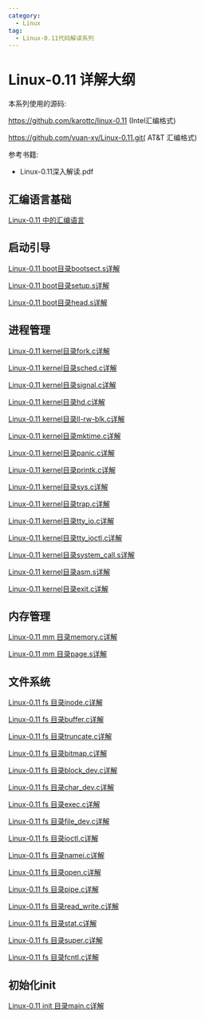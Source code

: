 ```yaml
---
category:
  - Linux
tag:
  - Linux-0.11代码解读系列
---
```



# Linux-0.11 详解大纲

本系列使用的源码: 

https://github.com/karottc/linux-0.11 (Intel汇编格式)

https://github.com/yuan-xy/Linux-0.11.git( AT&T 汇编格式)

参考书籍: 
- Linux-0.11深入解读.pdf

## 汇编语言基础

[Linux-0.11 中的汇编语言](https://zgjsxx.github.io/posts/Linux/kernel/Linux-0.11/Linux-0.11-assemble-language.html)

## 启动引导

[Linux-0.11 boot目录bootsect.s详解](https://zgjsxx.github.io/posts/Linux/kernel/Linux-0.11/Linux-0.11-boot-bootsect.html)

[Linux-0.11 boot目录setup.s详解](https://zgjsxx.github.io/posts/Linux/kernel/Linux-0.11/Linux-0.11-boot-setup.html)

[Linux-0.11 boot目录head.s详解](https://zgjsxx.github.io/posts/Linux/kernel/Linux-0.11/Linux-0.11-boot-head.html)

## 进程管理

[Linux-0.11 kernel目录fork.c详解](https://zgjsxx.github.io/posts/Linux/kernel/Linux-0.11/Linux-0.11-kernel-fork.html)

[Linux-0.11 kernel目录sched.c详解](https://zgjsxx.github.io/posts/Linux/kernel/Linux-0.11/Linux-0.11-kernel-sched.html)

[Linux-0.11 kernel目录signal.c详解](https://zgjsxx.github.io/posts/Linux/kernel/Linux-0.11/Linux-0.11-kernel-signal.html)

[Linux-0.11 kernel目录hd.c详解](https://zgjsxx.github.io/posts/Linux/kernel/Linux-0.11/Linux-0.11-kernel-hd.html)

[Linux-0.11 kernel目录ll-rw-blk.c详解](https://zgjsxx.github.io/posts/Linux/kernel/Linux-0.11/Linux-0.11-kernel-ll-rw-blk.html)

[Linux-0.11 kernel目录mktime.c详解](https://zgjsxx.github.io/posts/Linux/kernel/Linux-0.11/Linux-0.11-kernel-mktime.html)

[Linux-0.11 kernel目录panic.c详解](https://zgjsxx.github.io/posts/Linux/kernel/Linux-0.11/Linux-0.11-kernel-panic.html)

[Linux-0.11 kernel目录printk.c详解](https://zgjsxx.github.io/posts/Linux/kernel/Linux-0.11/Linux-0.11-kernel-printk.html)

[Linux-0.11 kernel目录sys.c详解](https://zgjsxx.github.io/posts/Linux/kernel/Linux-0.11/Linux-0.11-kernel-sys.html)

[Linux-0.11 kernel目录trap.c详解](https://zgjsxx.github.io/posts/Linux/kernel/Linux-0.11/Linux-0.11-kernel-trap.html)

[Linux-0.11 kernel目录tty_io.c详解](https://zgjsxx.github.io/posts/Linux/kernel/Linux-0.11/Linux-0.11-kernel-tty-io.html)

[Linux-0.11 kernel目录tty_ioctl.c详解](https://zgjsxx.github.io/posts/Linux/kernel/Linux-0.11/Linux-0.11-kernel-tty_ioctl.html)

[Linux-0.11 kernel目录system_call.s详解](https://zgjsxx.github.io/posts/Linux/kernel/Linux-0.11/Linux-0.11-kernel-system_call.html)

[Linux-0.11 kernel目录asm.s详解](https://zgjsxx.github.io/posts/Linux/kernel/Linux-0.11/Linux-0.11-kernel-asm.html)

[Linux-0.11 kernel目录exit.c详解](https://zgjsxx.github.io/posts/Linux/kernel/Linux-0.11/Linux-0.11-kernel-exit.html)

## 内存管理

[Linux-0.11 mm 目录memory.c详解](https://zgjsxx.github.io/posts/Linux/kernel/Linux-0.11/Linux-0.11-mm-memory.html)

[Linux-0.11 mm 目录page.s详解](https://zgjsxx.github.io/posts/Linux/kernel/Linux-0.11/Linux-0.11-mm-page.html)


## 文件系统

[Linux-0.11 fs 目录inode.c详解](https://zgjsxx.github.io/posts/Linux/kernel/Linux-0.11/Linux-0.11-fs-inode.html)

[Linux-0.11 fs 目录buffer.c详解](https://zgjsxx.github.io/posts/Linux/kernel/Linux-0.11/Linux-0.11-fs-buffer.html)

[Linux-0.11 fs 目录truncate.c详解](https://zgjsxx.github.io/posts/Linux/kernel/Linux-0.11/Linux-0.11-fs-truncate.html)

[Linux-0.11 fs 目录bitmap.c详解](https://zgjsxx.github.io/posts/Linux/kernel/Linux-0.11/Linux-0.11-fs-bitmap.html)

[Linux-0.11 fs 目录block_dev.c详解](https://zgjsxx.github.io/posts/Linux/kernel/Linux-0.11/Linux-0.11-fs-block_dev.html)

[Linux-0.11 fs 目录char_dev.c详解](https://zgjsxx.github.io/posts/Linux/kernel/Linux-0.11/Linux-0.11-fs-char_dev.html)

[Linux-0.11 fs 目录exec.c详解](https://zgjsxx.github.io/posts/Linux/kernel/Linux-0.11/Linux-0.11-fs-exec.html)

[Linux-0.11 fs 目录file_dev.c详解](https://zgjsxx.github.io/posts/Linux/kernel/Linux-0.11/Linux-0.11-fs-file_dev.html)

[Linux-0.11 fs 目录ioctl.c详解](https://zgjsxx.github.io/posts/Linux/kernel/Linux-0.11/Linux-0.11-fs-ioctl.html)

[Linux-0.11 fs 目录namei.c详解](https://zgjsxx.github.io/posts/Linux/kernel/Linux-0.11/Linux-0.11-fs-namei.html)

[Linux-0.11 fs 目录open.c详解](https://zgjsxx.github.io/posts/Linux/kernel/Linux-0.11/Linux-0.11-fs-open.html)

[Linux-0.11 fs 目录pipe.c详解](https://zgjsxx.github.io/posts/Linux/kernel/Linux-0.11/Linux-0.11-fs-pipe.html)

[Linux-0.11 fs 目录read_write.c详解](https://zgjsxx.github.io/posts/Linux/kernel/Linux-0.11/Linux-0.11-fs-read_write.html)

[Linux-0.11 fs 目录stat.c详解](https://zgjsxx.github.io/posts/Linux/kernel/Linux-0.11/Linux-0.11-fs-stat.html)

[Linux-0.11 fs 目录super.c详解](https://zgjsxx.github.io/posts/Linux/kernel/Linux-0.11/Linux-0.11-fs-super.html)

[Linux-0.11 fs 目录fcntl.c详解](https://zgjsxx.github.io/posts/Linux/kernel/Linux-0.11/Linux-0.11-fs-fcntl.html)


## 初始化init

[Linux-0.11 init 目录main.c详解](https://zgjsxx.github.io/posts/Linux/kernel/Linux-0.11/Linux-0.11-init-main.html)
